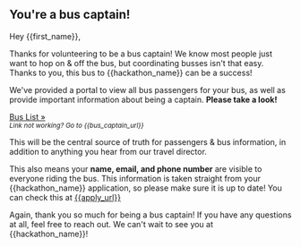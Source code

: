 ## You're a bus captain!

Hey {{first_name}},

Thanks for volunteering to be a bus captain! We know most people just want to hop on &amp; off the bus, but coordinating busses isn't that easy. Thanks to you, this bus to {{hackathon_name}} can be a success!

We've provided a portal to view all bus passengers for your bus, as well as provide important information about being a captain. <strong>Please take a look!</strong>

<a href="{{bus_captain_url}}" class="button">Bus List »</a><br />
<small><i>Link not working? Go to {{bus_captain_url}}</i></small>

This will be the central source of truth for passengers &amp; bus information, in addition to anything you hear from our travel director.

This also means your <strong>name, email, and phone number</strong> are visible to everyone riding the bus. This information is taken straight from your {{hackathon_name}} application, so please make sure it is up to date! You can check this at [{{apply_url}}]({{apply_url}})

Again, thank you so much for being a bus captain! If you have any questions at all, feel free to reach out. We can't wait to see you at {{hackathon_name}}!
